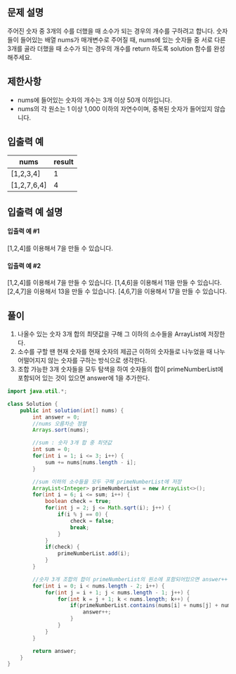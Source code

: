 ## 문제 설명
주어진 숫자 중 3개의 수를 더했을 때 소수가 되는 경우의 개수를 구하려고 합니다. 숫자들이 들어있는 배열 nums가 매개변수로 주어질 때, nums에 있는 숫자들 중 서로 다른 3개를 골라 더했을 때 소수가 되는 경우의 개수를 return 하도록 solution 함수를 완성해주세요.

## 제한사항
- nums에 들어있는 숫자의 개수는 3개 이상 50개 이하입니다.
- nums의 각 원소는 1 이상 1,000 이하의 자연수이며, 중복된 숫자가 들어있지 않습니다.

## 입출력 예
|nums|result|
|--|--|
|[1,2,3,4]|1|
|[1,2,7,6,4]|4|

## 입출력 예 설명
#### 입출력 예 #1
[1,2,4]를 이용해서 7을 만들 수 있습니다.

#### 입출력 예 #2
[1,2,4]를 이용해서 7을 만들 수 있습니다.
[1,4,6]을 이용해서 11을 만들 수 있습니다.
[2,4,7]을 이용해서 13을 만들 수 있습니다.
[4,6,7]을 이용해서 17을 만들 수 있습니다.

## 풀이
1. 나올수 있는 숫자 3개 합의 최댓값을 구해 그 이하의 소수들을 ArrayList에 저장한다.
2. 소수를 구할 땐 현재 숫자를 현재 숫자의 제곱근 이하의 숫자들로 나누었을 때 나누어떨어지지 않는 숫자를 구하는 방식으로 생각한다.
3. 조합 가능한 3개 숫자들을 모두 탐색을 하여 숫자들의 합이 primeNumberList에 포함되어 있는 것이 있으면 answer에 1을 추가한다.

```java
import java.util.*;

class Solution {
    public int solution(int[] nums) {
        int answer = 0;
        //nums 오름차순 정렬
        Arrays.sort(nums);

        //sum : 숫자 3개 합 중 최댓값
        int sum = 0;
        for(int i = 1; i <= 3; i++) {
            sum += nums[nums.length - i];
        }

        //sum 이하의 소수들을 모두 구해 primeNumberList에 저장
        ArrayList<Integer> primeNumberList = new ArrayList<>();
        for(int i = 6; i <= sum; i++) {
            boolean check = true;
            for(int j = 2; j <= Math.sqrt(i); j++) {
                if(i % j == 0) {
                    check = false;
                    break;
                }
            }
            if(check) {
                primeNumberList.add(i);
            }
        }

        //숫자 3개 조합의 합이 primeNumberList의 원소에 포함되어있으면 answer++
        for(int i = 0; i < nums.length - 2; i++) {
            for(int j = i + 1; j < nums.length - 1; j++) {
                for(int k = j + 1; k < nums.length; k++) {
                    if(primeNumberList.contains(nums[i] + nums[j] + nums[k])) {
                        answer++;
                    }
                }
            }
        }

        return answer;
    }
}
```
